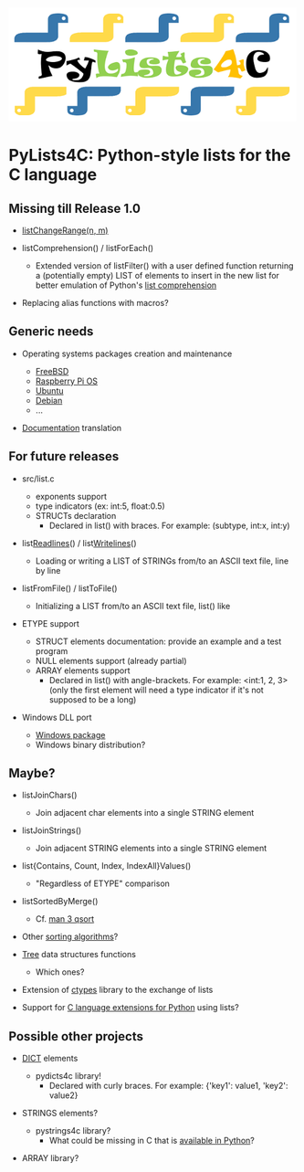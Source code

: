 ![alt text](https://github.com/HubTou/PyLists4C/blob/main/logo/pylists4c-logo.png "PyLists4C: Python-style lists for the C language")
# PyLists4C: Python-style lists for the C language

## Missing till Release 1.0
* [listChangeRange(n, m)](https://www.w3schools.com/python/trypython.asp?filename=demo_list_change_range)

* listComprehension() / listForEach()
  * Extended version of listFilter() with a user defined function returning a (potentially empty) LIST of elements to insert in the new list for better emulation of Python's [list comprehension](https://docs.python.org/3/tutorial/datastructures.html#list-comprehensions)

* Replacing alias functions with macros?

## Generic needs
* Operating systems packages creation and maintenance
  * [FreeBSD](https://docs.freebsd.org/en/books/porters-handbook/book/)
  * [Raspberry Pi OS](https://pi.gate.ac.uk/pages/package.html)
  * [Ubuntu](https://packaging.ubuntu.com/html/packaging-new-software.html)
  * [Debian](https://www.debian.org/doc/manuals/maint-guide/)
  * ...

* [Documentation](DOC.md) translation

## For future releases
* src/list.c
  * exponents support
  * type indicators (ex: int:5, float:0.5)
  * STRUCTs declaration
    * Declared in list() with braces. For example: (subtype, int:x, int:y)

* list[Readlines](https://docs.python.org/3/library/io.html?highlight=readlines#io.IOBase.readlines)() / list[Writelines](https://docs.python.org/3/library/io.html?highlight=writelines#io.IOBase.writelines)()
  * Loading or writing a LIST of STRINGs from/to an ASCII text file, line by line

* listFromFile() / listToFile()
  * Initializing a LIST from/to an ASCII text file, list() like

* ETYPE support
  * STRUCT elements documentation: provide an example and a test program 
  * NULL elements support (already partial)
  * ARRAY elements support
    * Declared in list() with angle-brackets. For example: <int:1, 2, 3> (only the first element will need a type indicator if it's not supposed to be a long) 

* Windows DLL port
  * [Windows package](https://learn.microsoft.com/en-us/windows/package-manager/package/repository)
  * Windows binary distribution?

## Maybe?
* listJoinChars()
  * Join adjacent char elements into a single STRING element

* listJoinStrings()
  * Join adjacent STRING elements into a single STRING element

* list{Contains, Count, Index, IndexAll}Values()
  * "Regardless of ETYPE" comparison

* listSortedByMerge()
  * Cf. [man 3 qsort](https://www.freebsd.org/cgi/man.cgi?query=qsort&sektion=3)
* Other [sorting algorithms](https://en.wikipedia.org/wiki/Sorting_algorithm)?

* [Tree](https://en.wikipedia.org/wiki/Tree_(data_structure)) data structures functions
  * Which ones?

* Extension of [ctypes](https://docs.python.org/3/library/ctypes.html#module-ctypes) library to the exchange of lists

* Support for [C language extensions for Python](https://docs.python.org/3/extending/extending.html) using lists?

## Possible other projects
* [DICT](https://www.w3schools.com/python/python_dictionaries.asp) elements
  * pydicts4c library!
    * Declared with curly braces. For example: {\'key1\': value1, \'key2\': value2}

* STRINGS elements?
  * pystrings4c library?
    * What could be missing in C that is [available in Python](https://www.w3schools.com/python/python_strings.asp)?

* ARRAY library?
